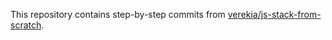 This repository contains step-by-step commits from [verekia/js-stack-from-scratch](https://github.com/verekia/js-stack-from-scratch/tree/150d0200fd2f5258ace994acc8fb34582faf631b).

